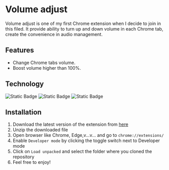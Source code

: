 # Volume adjust

Volume adjust is one of my first Chrome extension when I decide to join in this filed. It provide ability to turn up and down volume in each Chrome tab, create the convenience in audio management.

## Features

- Change Chrome tabs volume.
- Boost volume higher than 100%.

## Technology
![Static Badge](https://img.shields.io/badge/HTML5-000000?style=for-the-badge&logo=html5) ![Static Badge](https://img.shields.io/badge/CSS3-000000?style=for-the-badge&logo=css3) ![Static Badge](https://img.shields.io/badge/JAVASCRIPT-000000?style=for-the-badge&logo=javascript)

## Installation

1. Download the latest version of the extension from [here](https://github.com/nphi1410/FAPI_Toolkit/releases/tag/v0.0.1)
2. Unzip the downloaded file
3. Open browser like Chrome, Edge,v...v... and go to `chrome://extensions/`
4. Enable `Developer mode` by clicking the toggle switch next to Developer mode
5. Click on `Load unpacked` and select the folder where you cloned the repository
6. Feel free to enjoy!
